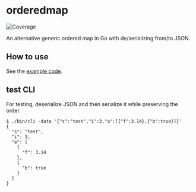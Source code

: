 # orderedmap
![Coverage](https://img.shields.io/badge/Coverage-65.2%25-yellow)

An alternative generic ordered map in Go with de/serializing from/to JSON.

## How to use

See the [example code](./example_test.go).

## test CLI

For testing, deserialize JSON and then serialize it while preserving the order.

```
$ ./bin/cli -data '{"s":"test","i":3,"a":[{"f":3.14},{"b":true}]}'
{
  "s": "test",
  "i": 3,
  "a": [
    {
      "f": 3.14
    },
    {
      "b": true
    }
  ]
}
```
